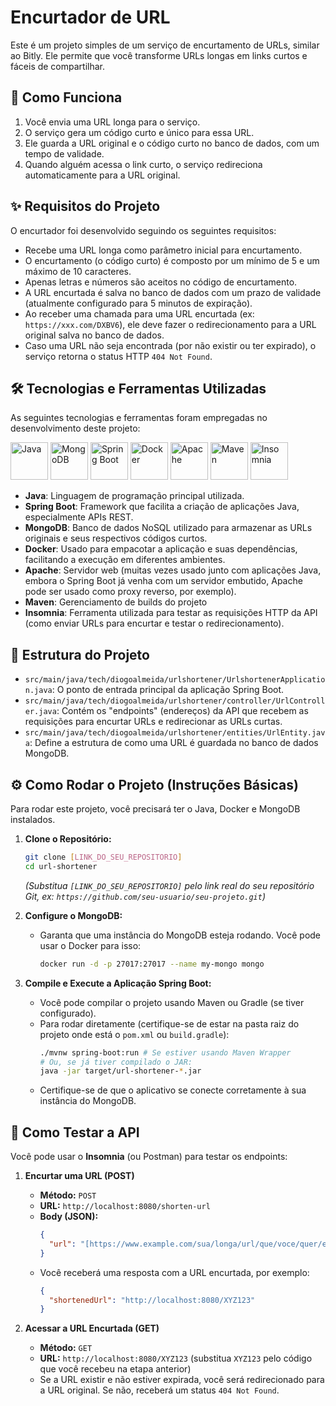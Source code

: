 # Encurtador de URL

Este é um projeto simples de um serviço de encurtamento de URLs, similar ao Bitly. Ele permite que você transforme URLs longas em links curtos e fáceis de compartilhar.

## 🚀 Como Funciona

1.  Você envia uma URL longa para o serviço.
2.  O serviço gera um código curto e único para essa URL.
3.  Ele guarda a URL original e o código curto no banco de dados, com um tempo de validade.
4.  Quando alguém acessa o link curto, o serviço redireciona automaticamente para a URL original.

## ✨ Requisitos do Projeto

O encurtador foi desenvolvido seguindo os seguintes requisitos:

* Recebe uma URL longa como parâmetro inicial para encurtamento.
* O encurtamento (o código curto) é composto por um mínimo de 5 e um máximo de 10 caracteres.
* Apenas letras e números são aceitos no código de encurtamento.
* A URL encurtada é salva no banco de dados com um prazo de validade (atualmente configurado para 5 minutos de expiração).
* Ao receber uma chamada para uma URL encurtada (ex: `https://xxx.com/DXBV6`), ele deve fazer o redirecionamento para a URL original salva no banco de dados.
* Caso uma URL não seja encontrada (por não existir ou ter expirado), o serviço retorna o status HTTP `404 Not Found`.

## 🛠️ Tecnologias e Ferramentas Utilizadas

As seguintes tecnologias e ferramentas foram empregadas no desenvolvimento deste projeto:

<p align="left">
  <img src="https://cdn.jsdelivr.net/gh/devicons/devicon@latest/icons/java/java-original.svg" alt="Java" width="60" height="60"/>
  <img src="https://cdn.jsdelivr.net/gh/devicons/devicon@latest/icons/mongodb/mongodb-original.svg" alt="MongoDB" width="60" height="60"/>
  <img src="https://cdn.jsdelivr.net/gh/devicons/devicon@latest/icons/spring/spring-original.svg" alt="Spring Boot" width="60" height="60"/>
  <img src="https://cdn.jsdelivr.net/gh/devicons/devicon@latest/icons/docker/docker-original.svg" alt="Docker" width="60" height="60"/>
  <img src="https://cdn.jsdelivr.net/gh/devicons/devicon@latest/icons/apache/apache-original.svg" alt="Apache" width="60" height="60"/>
  <img src="https://cdn.jsdelivr.net/gh/devicons/devicon@latest/icons/maven/maven-original.svg" alt="Maven" width="60" height="60"/>
  <img src="https://cdn.jsdelivr.net/gh/devicons/devicon@latest/icons/insomnia/insomnia-original.svg" alt="Insomnia" width="60" height="60"/>
</p>

* **Java**: Linguagem de programação principal utilizada.
* **Spring Boot**: Framework que facilita a criação de aplicações Java, especialmente APIs REST.
* **MongoDB**: Banco de dados NoSQL utilizado para armazenar as URLs originais e seus respectivos códigos curtos.
* **Docker**: Usado para empacotar a aplicação e suas dependências, facilitando a execução em diferentes ambientes.
* **Apache**: Servidor web (muitas vezes usado junto com aplicações Java, embora o Spring Boot já venha com um servidor embutido, Apache pode ser usado como proxy reverso, por exemplo).
* **Maven**: Gerenciamento de builds do projeto
* **Insomnia**: Ferramenta utilizada para testar as requisições HTTP da API (como enviar URLs para encurtar e testar o redirecionamento).

## 📂 Estrutura do Projeto

* `src/main/java/tech/diogoalmeida/urlshortener/UrlshortenerApplication.java`: O ponto de entrada principal da aplicação Spring Boot.
* `src/main/java/tech/diogoalmeida/urlshortener/controller/UrlController.java`: Contém os "endpoints" (endereços) da API que recebem as requisições para encurtar URLs e redirecionar as URLs curtas.
* `src/main/java/tech/diogoalmeida/urlshortener/entities/UrlEntity.java`: Define a estrutura de como uma URL é guardada no banco de dados MongoDB.

## ⚙️ Como Rodar o Projeto (Instruções Básicas)

Para rodar este projeto, você precisará ter o Java, Docker e MongoDB instalados.

1.  **Clone o Repositório:**
    ```bash
    git clone [LINK_DO_SEU_REPOSITORIO]
    cd url-shortener
    ```
    *(Substitua `[LINK_DO_SEU_REPOSITORIO]` pelo link real do seu repositório Git, ex: `https://github.com/seu-usuario/seu-projeto.git`)*

2.  **Configure o MongoDB:**
    * Garanta que uma instância do MongoDB esteja rodando. Você pode usar o Docker para isso:
        ```bash
        docker run -d -p 27017:27017 --name my-mongo mongo
        ```

3.  **Compile e Execute a Aplicação Spring Boot:**
    * Você pode compilar o projeto usando Maven ou Gradle (se tiver configurado).
    * Para rodar diretamente (certifique-se de estar na pasta raiz do projeto onde está o `pom.xml` ou `build.gradle`):
        ```bash
        ./mvnw spring-boot:run # Se estiver usando Maven Wrapper
        # Ou, se já tiver compilado o JAR:
        java -jar target/url-shortener-*.jar
        ```
    * Certifique-se de que o aplicativo se conecte corretamente à sua instância do MongoDB.

## 🧪 Como Testar a API

Você pode usar o **Insomnia** (ou Postman) para testar os endpoints:

1.  **Encurtar uma URL (POST)**
    * **Método:** `POST`
    * **URL:** `http://localhost:8080/shorten-url`
    * **Body (JSON):**
        ```json
        {
          "url": "[https://www.example.com/sua/longa/url/que/voce/quer/encurtar](https://www.example.com/sua/longa/url/que/voce/quer/encurtar)"
        }
        ```
    * Você receberá uma resposta com a URL encurtada, por exemplo:
        ```json
        {
          "shortenedUrl": "http://localhost:8080/XYZ123"
        }
        ```

2.  **Acessar a URL Encurtada (GET)**
    * **Método:** `GET`
    * **URL:** `http://localhost:8080/XYZ123` (substitua `XYZ123` pelo código que você recebeu na etapa anterior)
    * Se a URL existir e não estiver expirada, você será redirecionado para a URL original. Se não, receberá um status `404 Not Found`.
